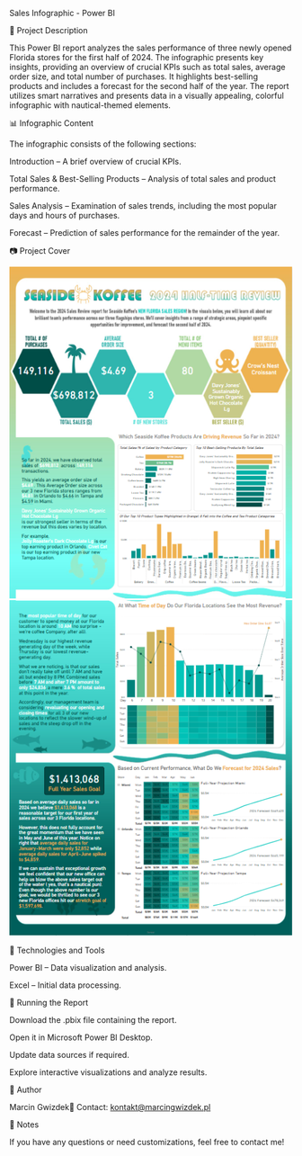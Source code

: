 Sales Infographic - Power BI

📌 Project Description

This Power BI report analyzes the sales performance of three newly opened Florida stores for the first half of 2024. The infographic presents key insights, providing an overview of crucial KPIs such as total sales, average order size, and total number of purchases. It highlights best-selling products and includes a forecast for the second half of the year. The report utilizes smart narratives and presents data in a visually appealing, colorful infographic with nautical-themed elements.

📊 Infographic Content

The infographic consists of the following sections:

Introduction – A brief overview of crucial KPIs.

Total Sales & Best-Selling Products – Analysis of total sales and product performance.

Sales Analysis – Examination of sales trends, including the most popular days and hours of purchases.

Forecast – Prediction of sales performance for the remainder of the year.

📷 Project Cover

![Project Cover1](https://github.com/marcingwizdek/SeasideKoffee/blob/main/Project%20Cover/1.PNG)
![Project Cover1](https://github.com/marcingwizdek/SeasideKoffee/blob/main/Project%20Cover/2.PNG)


🔧 Technologies and Tools

Power BI – Data visualization and analysis.

Excel – Initial data processing.

🚀 Running the Report

Download the .pbix file containing the report.

Open it in Microsoft Power BI Desktop.

Update data sources if required.

Explore interactive visualizations and analyze results.

📝 Author

Marcin Gwizdek📧 Contact: kontakt@marcingwizdek.pl

📌 Notes

If you have any questions or need customizations, feel free to contact me!

